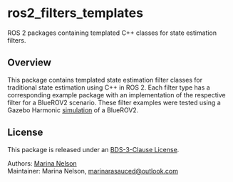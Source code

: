 # ros2_filters_templates

ROS 2 packages containing templated C++ classes for state estimation filters.

## Overview

This package contains templated state estimation filter classes for traditional state estimation using C++ in ROS 2. Each filter type has a corresponding example package with an implementation of the respective filter for a BlueROV2 scenario. These filter examples were tested using a Gazebo Harmonic [simulation](https://github.com/marinarasauced/bluerov2_gazebo) of a BlueROV2.

## License

This package is released under an [BDS-3-Clause License](https://github.com/marinarasauced/ros2_filters_templates/blob/main/LICENSE).

Authors: [Marina Nelson](https://github.com/marinarasauced) <br/>
Maintainer: Marina Nelson, marinarasauced@outlook.com

